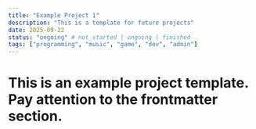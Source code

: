 ```yaml
---
title: "Example Project 1"
description: "This is a template for future projects"
date: 2025-09-22
status: "ongoing" # not_started | ongoing | finished
tags: ["programming", "music", "game", "dev", "admin"]
---
```


# This is an example project template. Pay attention to the frontmatter section.